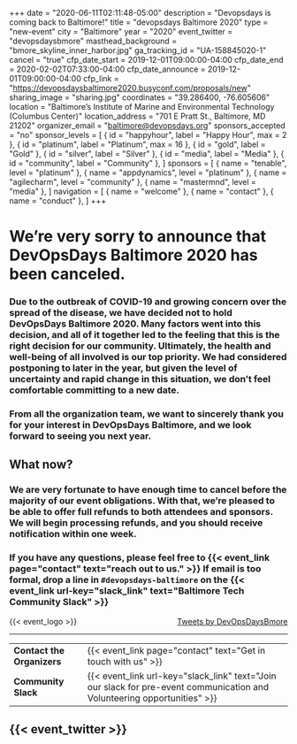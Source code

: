 +++
date = "2020-06-11T02:11:48-05:00"
description = "Devopsdays is coming back to Baltimore!"
title = "devopsdays Baltimore 2020"
type = "new-event"
city = "Baltimore"
year = "2020"
event_twitter = "devopsdaysbmore"
masthead_background = "bmore_skyline_inner_harbor.jpg"
ga_tracking_id = "UA-158845020-1"
cancel = "true"
cfp_date_start = 2019-12-01T09:00:00-04:00
cfp_date_end = 2020-02-02T07:33:00-04:00
cfp_date_announce = 2019-12-01T09:00:00-04:00
cfp_link = "https://devopsdaysbaltimore2020.busyconf.com/proposals/new"
sharing_image = "sharing.jpg"
coordinates = "39.286400, -76.605606"
location = "Baltimore’s Institute of Marine and Environmental Technology (Columbus Center)"
location_address = "701 E Pratt St., Baltimore, MD 21202"
organizer_email = "baltimore@devopsdays.org"
sponsors_accepted = "no"
sponsor_levels = [
    { id = "happyhour", label = "Happy Hour", max = 2 },
    { id = "platinum", label = "Platinum", max = 16 },
    { id = "gold", label = "Gold" },
    { id = "silver", label = "Silver" },
    { id = "media", label = "Media" },
    { id = "community", label = "Community" },
]
sponsors = [
    { name = "tenable", level = "platinum" },
    { name = "appdynamics", level = "platinum" },
    { name = "agilecharm", level = "community" },
    { name = "mastermnd", level = "media" },
]
navigation = [
    { name = "welcome" },
    { name = "contact" },
    { name = "conduct" },
]
+++
# We’re very sorry to announce that DevOpsDays Baltimore 2020 has been canceled.

### Due to the outbreak of COVID-19 and growing concern over the spread of the disease, we have decided not to hold DevOpsDays Baltimore 2020.  Many factors went into this decision, and all of it together led to the feeling that this is the right decision for our community.  Ultimately, the health and well-being of all involved is our top priority.  We had considered postponing to later in the year, but given the level of uncertainty and rapid change in this situation, we don’t feel comfortable committing to a new date.

### From all the organization team, we want to sincerely thank you for your interest in DevOpsDays Baltimore, and we look forward to seeing you next year.

## What now?

### We are very fortunate to have enough time to cancel before the majority of our event obligations.  With that, we’re pleased to be able to offer full refunds to both attendees and sponsors.  We will begin processing refunds, and you should receive notification within one week.

### If you have any questions, please feel free to **{{< event_link page="contact" text="reach out to us." >}}**  If email is too formal, drop a line in `#devopsdays-baltimore` on the **{{< event_link url-key="slack_link" text="Baltimore Tech Community Slack" >}}**

<div>
  {{< event_logo >}}
  <div style='float:right; padding-left:20px;'>
    <a class="twitter-timeline" data-width="400" data-height="400" data-theme="light" href="https://twitter.com/DevOpsDaysBmore">Tweets by DevOpsDaysBmore</a>
    <script async src="//platform.twitter.com/widgets.js" charset="utf-8"></script>
  </div>
</div>

---


|                            |                                                                  |
| -------------------------- | ---------------------------------------------------------------- |
| **Contact the Organizers** | {{< event_link page="contact" text="Get in touch with us" >}}    |
| **Community Slack**        | {{< event_link url-key="slack_link" text="Join our slack for pre-event communication and Volunteering opportunities" >}} |

{{< event_twitter >}}
--------------------------
